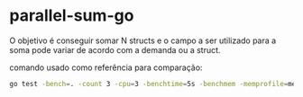 # parallel-sum-go

O objetivo é conseguir somar N structs e o campo a ser utilizado para a soma pode variar de acordo com a demanda ou a struct.

comando usado como referência para comparação:
```bash
go test -bench=. -count 3 -cpu=3 -benchtime=5s -benchmem -memprofile=mem.out -cpuprofile=cpu.out
```
